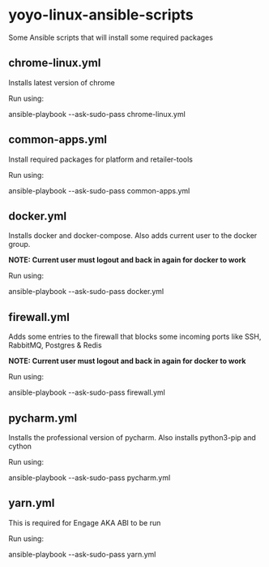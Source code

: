 # yoyo-linux-ansible-scripts

Some Ansible scripts that will install some required packages

## chrome-linux.yml

Installs latest version of chrome

Run using:

ansible-playbook --ask-sudo-pass chrome-linux.yml 

## common-apps.yml

Install required packages for platform and retailer-tools

Run using:

ansible-playbook --ask-sudo-pass common-apps.yml 

## docker.yml

Installs docker and docker-compose. Also adds current user to the docker group. 

**NOTE: Current user must logout and back in again for docker to work**

Run using:

ansible-playbook --ask-sudo-pass docker.yml

## firewall.yml

Adds some entries to the firewall that blocks some incoming ports like SSH, RabbitMQ, Postgres & Redis  

**NOTE: Current user must logout and back in again for docker to work**

Run using:

ansible-playbook --ask-sudo-pass firewall.yml

## pycharm.yml

Installs the professional version of pycharm. Also installs python3-pip and cython  

Run using:

ansible-playbook --ask-sudo-pass pycharm.yml

## yarn.yml

This is required for Engage AKA ABI to be run   

Run using:

ansible-playbook --ask-sudo-pass yarn.yml


